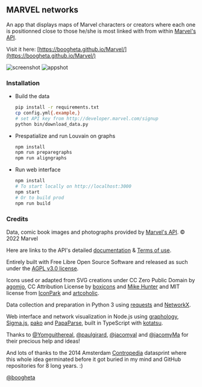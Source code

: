 ## MARVEL networks

An app that displays maps of Marvel characters or creators where each one is positionned close to those he/she is most linked with from within [Marvel's API](https://developer.marvel.com/).

Visit it here: [https://boogheta.github.io/Marvel/](https://boogheta.github.io/Marvel/)

<img src="https://boogheta.github.io/Marvel/images/screenshot.png" alt="screenshot">
<img src="https://boogheta.github.io/Marvel/images/appshot2.png" alt="appshot">

### Installation

- Build the data

  ```bash
  pip install -r requirements.txt
  cp config.yml{.example,}
  # set API key from http://developer.marvel.com/signup
  python bin/download_data.py
  ```

- Prespatialize and run Louvain on graphs

  ```bash
  npm install
  npm run preparegraphs
  npm run aligngraphs
  ```

- Run web interface

  ```bash
  npm install
  # To start locally on http://localhost:3000
  npm start
  # Or to build prod
  npm run build
  ```

### Credits

Data, comic book images and photographs provided by [Marvel's API](https://developer.marvel.com/). © 2022 Marvel

Here are links to the API's detailed [documentation](https://developer.marvel.com/docs) & [Terms of use](https://developer.marvel.com/terms).

Entirely built with Free Libre Open Source Software and released as such under the [AGPL v3.0 license](./LICENSE).

Icons used or adapted from SVG creations under CC Zero Public Domain by [agomjo](https://openclipart.org/detail/191399/smartphone), CC Attribution License by [boxicons](https://www.svgrepo.com/svg/334208/reset) and [Mike](https://www.svgrepo.com/svg/410381/right)[ Hunter](https://www.svgrepo.com/svg/410372/left) and MIT license from [IconPark](https://www.svgrepo.com/svg/336742/full-screen) and [artcoholic](https://www.svgrepo.com/svg/378586/cross).

Data collection and preparation in Python 3 using [requests](https://requests.readthedocs.io/) and [NetworkX](https://networkx.org/).

Web interface and network visualization in Node.js using [graphology](https://graphology.github.io/), [Sigma.js](https://sigmajs.org/), [pako](http://nodeca.github.io/pako/) and [PapaParse](https://www.papaparse.com/), built in TypeScript with [kotatsu](https://www.npmjs.com/package/kotatsu).

Thanks to [@Yomguithereal](https://github.com/Yomguithereal), [@paulgirard](https://github.com/paulgirard), [@jacomyal](https://github.com/jacomyal) and [@jacomyMa](https://github.com/jacomyMa) for their precious help and ideas!

And lots of thanks to the 2014 Amsterdam [Contropedia](http://contropedia.net/) datasprint where this whole idea germinated before it got buried in my mind and GitHub repositories for 8 long years. :)

[@boogheta](https://twitter.com/boogheta)
